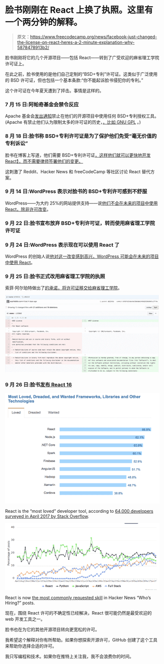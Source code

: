 # 脸书刚刚在 React 上换了执照。这里有一个两分钟的解释。

> 原文：<https://www.freecodecamp.org/news/facebook-just-changed-the-license-on-react-heres-a-2-minute-explanation-why-5878478913b2/>

脸书刚刚将它的几个开源项目——包括 React——转到了广受欢迎的麻省理工学院许可证上。

在此之前，脸书使用的是他们自己定制的“BSD+专利”许可证。这类似于广泛使用的 BSD 许可证，但也包括一个基本条款:“你不能起诉脸书侵犯你的专利。”

这个许可证在今年夏天遭到了抨击。事情是这样的。

### 7 月 15 日:阿帕奇基金会禁令反应

Apache 基金会[发出通知](https://issues.apache.org/jira/browse/LEGAL-303)禁止在他们的开源项目中使用任何 BSD+专利授权工具。(Apache 有禁止他们认为限制太多的许可证的历史，[，比如 GNU GPL](https://www.apache.org/licenses/GPL-compatibility.html) 。)

### 8 月 18 日:脸书称 BSD+专利许可证是为了保护他们免受“毫无价值的专利诉讼”

脸书在博客上写道，他们需要 BSD+专利许可证[，这样他们就可以更快地开发 React】，而不需要律师签署他们的变更。](https://code.facebook.com/posts/112130496157735/explaining-react-s-license/)

这刺激了 Reddit、Hacker News 和 freeCodeCamp 等社区讨论 React 替代方案。

### 9 月 14 日:WordPress 表示对脸书的 BSD+专利许可感到不舒服

WordPress——为大约 25%的网站提供支持——说[他们不会在未来的项目中使用 React，除非许可改变](https://ma.tt/2017/09/on-react-and-wordpress/)。

### 9 月 22 日:脸书宣布放弃 BSD+专利许可证，转而使用麻省理工学院许可证

### 9 月 24 日:WordPress 表示现在可以使用 React 了

WordPress 的创始人说[他对这一改变感到高兴，WordPress 可能会在未来的项目中使用 React](https://ma.tt/2017/09/facebook-dropping-patent-clause/)。

### 9 月 25 日:脸书正式改用麻省理工学院的执照

索菲·阿尔珀特做出了[的承诺，将许可证移交给麻省理工学院](https://github.com/facebook/react/commit/b765fb25ebc6e53bb8de2496d2828d9d01c2774b)。

![1*tSozxll0kj7sciY7rnuwLw](img/693fb4b42bde0bceba9d51b2ed7014a9.png)

### 9 月 26 日:脸书[发布 React 16](https://github.com/facebook/react/releases)

![1*AxRQol1KSrWSZaUpdCD3yw](img/3413d34c729ad14ea95573b046737806.png)

React is the “most loved” developer tool, according to [64,000 developers surveyed in April 2017 by Stack Overflow](https://medium.freecodecamp.org/73-of-programmers-are-web-developers-and-other-insights-from-stack-overflows-massive-2017-survey-89a13b11e370).

![1*gS2lLxjyWwNNMbYKRvBxgw](img/9ecbbfe7ae64969470d233e087accbf4.png)

React is now [the most commonly requested skill](https://medium.freecodecamp.org/trending-developer-skills-based-on-my-analysis-of-ask-hn-whos-hiring-26c02a3ca1fd) in Hacker News “Who’s Hiring?” posts.

现在，围绕 React 许可的不确定性已经解决，React 很可能仍然是最受欢迎的 web 开发工具之一。

脸书也在为它的其他开源项目转向更宽松的许可。

我希望这个解释对你有所帮助。如果你想探索开源许可，GitHub 创建了这个工具来帮助你选择合适的许可。

我只写编程和技术。如果你在推特上关注我，我不会浪费你的时间。